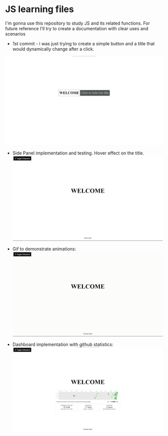 # JS learning files

I'm gonna use this repository to study JS and its related functions.
For future reference I'll try to create a documentation with clear uses and scenarios

- 1st commit - i was just trying to create a simple button and a title that would dynamically change after a click.

![html demonstration](public/1stCommit.jpg)

- Side Panel implementation and testing. Hover effect on the title.
![Css udpate](public/CssUpdateSidePanel.jpg)

- Gif to demonstrate animations:
![Side panel and animations](public/hoverAndSidePanel.gif)

- Dashboard implementation with github statistics:
![Dashboard with github statistics](public/dashboardGit.jpg)